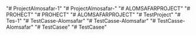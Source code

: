 "# ProjectAlmosafar-1" 
"# ProjectAlmosafar-" 
"# ALOMSAFARPROJECT" 
"# PROHECT" 
"# PROHECT" 
"# ALOMSAFARPROJECT" 
"# TestProject" 
"# Tes-1" 
"# TestCasse-Alomsafar" 
"# TestCasse-Alomsafar" 
"# TestCasse-Alomsafar" 
"# TestCasee" 
"# TestCasee" 
